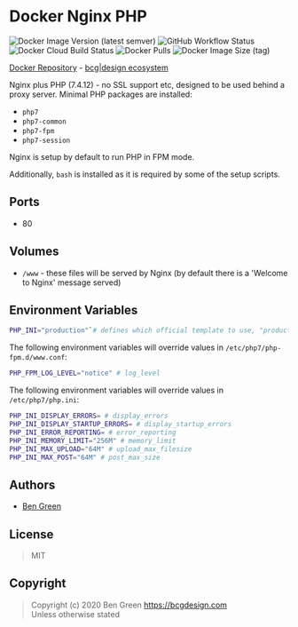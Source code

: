 # Docker Nginx PHP

![Docker Image Version (latest semver)](https://img.shields.io/docker/v/bcgdesign/nginx-php?sort=semver) ![GitHub Workflow Status](https://img.shields.io/github/workflow/status/bencgreen/docker-nginx-php/build?label=github) ![Docker Cloud Build Status](https://img.shields.io/docker/cloud/build/bcgdesign/nginx-php?label=docker) ![Docker Pulls](https://img.shields.io/docker/pulls/bcgdesign/nginx-php?label=pulls) ![Docker Image Size (tag)](https://img.shields.io/docker/image-size/bcgdesign/nginx-php/latest?label=size)

[Docker Repository](https://hub.docker.com/r/bcgdesign/nginx-php) - [bcg|design ecosystem](https://github.com/bencgreen/docker)

Nginx plus PHP (7.4.12) - no SSL support etc, designed to be used behind a proxy server.  Minimal PHP packages are installed:

* `php7`
* `php7-common`
* `php7-fpm`
* `php7-session`

Nginx is setup by default to run PHP in FPM mode.

Additionally, `bash` is installed as it is required by some of the setup scripts.

## Ports

* 80

## Volumes

* `/www` - these files will be served by Nginx (by default there is a 'Welcome to Nginx' message served)

## Environment Variables

```bash
PHP_INI="production"`# defines which official template to use, "production" or "development"
```

The following environment variables will override values in `/etc/php7/php-fpm.d/www.conf`:

```bash
PHP_FPM_LOG_LEVEL="notice" # log_level
```

The following environment variables will override values in `/etc/php7/php.ini`:

```bash
PHP_INI_DISPLAY_ERRORS= # display_errors
PHP_INI_DISPLAY_STARTUP_ERRORS= # display_startup_errors
PHP_INI_ERROR_REPORTING= # error_reporting
PHP_INI_MEMORY_LIMIT="256M" # memory_limit
PHP_INI_MAX_UPLOAD="64M" # upload_max_filesize
PHP_INI_MAX_POST="64M" # post_max_size
```

## Authors

* [Ben Green](https://github.com/bencgreen)

## License

> MIT

## Copyright

> Copyright (c) 2020 Ben Green <https://bcgdesign.com>  
> Unless otherwise stated
